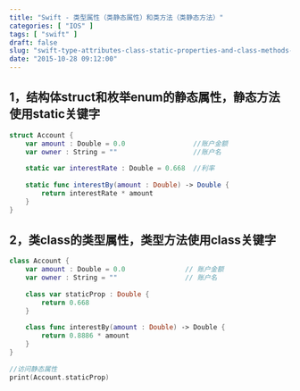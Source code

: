 ```yaml
---
title: "Swift - 类型属性（类静态属性）和类方法（类静态方法）"
categories: [ "IOS" ]
tags: [ "swift" ]
draft: false
slug: "swift-type-attributes-class-static-properties-and-class-methods-class-static-methods"
date: "2015-10-28 09:12:00"
---
```


## 1，结构体struct和枚举enum的静态属性，静态方法使用static关键字
```swift
struct Account { 
    var amount : Double = 0.0                 //账户金额 
    var owner : String = ""                   //账户名 
 
    static var interestRate : Double = 0.668  //利率
 
    static func interestBy(amount : Double) -> Double {
        return interestRate * amount 
    }
}
```


<!--more-->


## 2，类class的类型属性，类型方法使用class关键字
```swift
class Account {
    var amount : Double = 0.0               // 账户金额 
    var owner : String = ""                 // 账户名 
  
    class var staticProp : Double {
        return 0.668 
    } 
 
    class func interestBy(amount : Double) -> Double {
        return 0.8886 * amount 
    }
} 
   
//访问静态属性 
print(Account.staticProp)
```